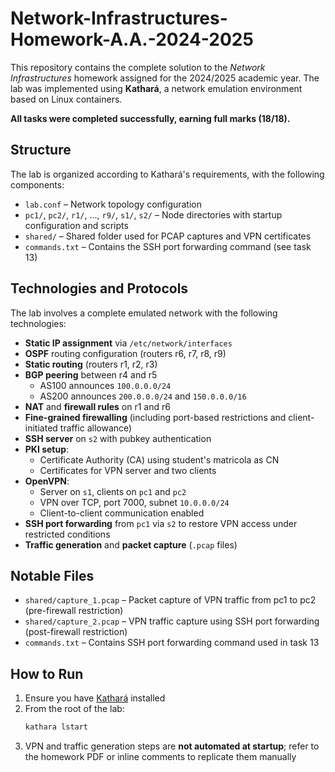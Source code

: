 # Network-Infrastructures-Homework-A.A.-2024-2025
This repository contains the complete solution to the *Network Infrastructures* homework assigned for the 2024/2025 academic year. The lab was implemented using **Kathará**, a network emulation environment based on Linux containers.

**All tasks were completed successfully, earning full marks (18/18).**

## Structure

The lab is organized according to Kathará's requirements, with the following components:
- `lab.conf` – Network topology configuration
- `pc1/`, `pc2/`, `r1/`, ..., `r9/`, `s1/`, `s2/` – Node directories with startup configuration and scripts
- `shared/` – Shared folder used for PCAP captures and VPN certificates
- `commands.txt` – Contains the SSH port forwarding command (see task 13)

## Technologies and Protocols
The lab involves a complete emulated network with the following technologies:

- **Static IP assignment** via `/etc/network/interfaces`
- **OSPF** routing configuration (routers r6, r7, r8, r9)
- **Static routing** (routers r1, r2, r3)
- **BGP peering** between r4 and r5
  - AS100 announces `100.0.0.0/24`
  - AS200 announces `200.0.0.0/24` and `150.0.0.0/16`
- **NAT** and **firewall rules** on r1 and r6
- **Fine-grained firewalling** (including port-based restrictions and client-initiated traffic allowance)
- **SSH server** on `s2` with pubkey authentication
- **PKI setup**:
  - Certificate Authority (CA) using student's matricola as CN
  - Certificates for VPN server and two clients
- **OpenVPN**:
  - Server on `s1`, clients on `pc1` and `pc2`
  - VPN over TCP, port 7000, subnet `10.0.0.0/24`
  - Client-to-client communication enabled
- **SSH port forwarding** from `pc1` via `s2` to restore VPN access under restricted conditions
- **Traffic generation** and **packet capture** (`.pcap` files)

## Notable Files
- `shared/capture_1.pcap` – Packet capture of VPN traffic from pc1 to pc2 (pre-firewall restriction)
- `shared/capture_2.pcap` – VPN traffic capture using SSH port forwarding (post-firewall restriction)
- `commands.txt` – Contains SSH port forwarding command used in task 13

## How to Run

1. Ensure you have [Kathará](https://github.com/KatharaFramework/Kathara) installed
2. From the root of the lab:
   ```bash
   kathara lstart
   ```
3. VPN and traffic generation steps are **not automated at startup**; refer to the homework PDF or inline comments to replicate them manually
